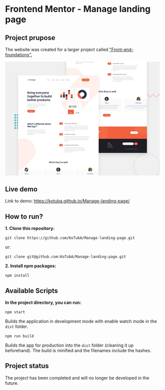 # Frontend Mentor - Manage landing page

## Project prupose

The website was created for a larger project called ["Front-end-foundations".](https://github.com/KoTubA/Front-end-foundations)

![Design preview for the Manage landing page coding challenge](./src/design/desktop-preview.jpg)

## Live demo

Link to demo: https://kotuba.github.io/Manage-landing-page/

## How to run?

**1. Clone this repository:**
```
git clone https://github.com/KoTubA/Manage-landing-page.git
```

or:

```
git clone git@github.com:KoTubA/Manage-landing-page.git
```

**2. Install npm packages:**

```
npm install
```

## Available Scripts

**In the project directory, you can run:**

```
npm start
```

Builds the application in development mode with enable watch mode in the `dist` folder.

```
npm run build
```

Builds the app for production into the `dist` folder (cleaning it up beforehand). The build is minified and the filenames include the hashes.


## Project status

The project has been completed and will no longer be developed in the future.